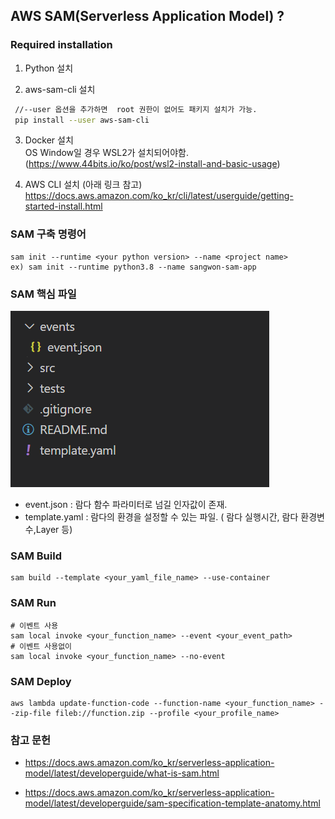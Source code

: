 ## AWS SAM(Serverless Application Model) ?

### Required installation

1. Python 설치

2. aws-sam-cli 설치

```bash
 //--user 옵션을 추가하면  root 권한이 없어도 패키지 설치가 가능.
 pip install --user aws-sam-cli
```

3. Docker 설치  
    OS Window일 경우 WSL2가 설치되어야함.
    (https://www.44bits.io/ko/post/wsl2-install-and-basic-usage)

4. AWS CLI 설치 (아래 링크 참고)
 https://docs.aws.amazon.com/ko_kr/cli/latest/userguide/getting-started-install.html
 
### SAM 구축 명령어

```
sam init --runtime <your python version> --name <project name>
ex) sam init --runtime python3.8 --name sangwon-sam-app
```

### SAM 핵심 파일

![](sam-dir.png)

-   event.json : 람다 함수 파라미터로 넘길 인자값이 존재.
-   template.yaml : 람다의 환경을 설정할 수 있는 파일. ( 람다 실행시간, 람다 환경변수,Layer 등)

### SAM Build

```
sam build --template <your_yaml_file_name> --use-container
```

### SAM Run

```
# 이벤트 사용
sam local invoke <your_function_name> --event <your_event_path>
# 이벤트 사용없이
sam local invoke <your_function_name> --no-event
```

### SAM Deploy

```
aws lambda update-function-code --function-name <your_function_name> --zip-file fileb://function.zip --profile <your_profile_name>
```

### 참고 문헌

-   https://docs.aws.amazon.com/ko_kr/serverless-application-model/latest/developerguide/what-is-sam.html

-   https://docs.aws.amazon.com/ko_kr/serverless-application-model/latest/developerguide/sam-specification-template-anatomy.html
